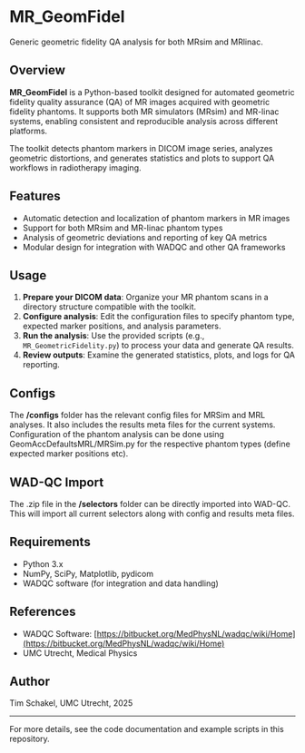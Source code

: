 # MR_GeomFidel

Generic geometric fidelity QA analysis for both MRsim and MRlinac.

## Overview

**MR_GeomFidel** is a Python-based toolkit designed for automated geometric fidelity quality assurance (QA) of MR images acquired with geometric fidelity phantoms. It supports both MR simulators (MRsim) and MR-linac systems, enabling consistent and reproducible analysis across different platforms.

The toolkit detects phantom markers in DICOM image series, analyzes geometric distortions, and generates statistics and plots to support QA workflows in radiotherapy imaging.

## Features

- Automatic detection and localization of phantom markers in MR images
- Support for both MRsim and MR-linac phantom types
- Analysis of geometric deviations and reporting of key QA metrics
- Modular design for integration with WADQC and other QA frameworks

## Usage

1. **Prepare your DICOM data**: Organize your MR phantom scans in a directory structure compatible with the toolkit.
2. **Configure analysis**: Edit the configuration files to specify phantom type, expected marker positions, and analysis parameters.
3. **Run the analysis**: Use the provided scripts (e.g., `MR_GeometricFidelity.py`) to process your data and generate QA results.
4. **Review outputs**: Examine the generated statistics, plots, and logs for QA reporting.

## Configs

The **/configs** folder has the relevant config files for MRSim and MRL analyses. It also includes the results meta files for the current systems. 
Configuration of the phantom analysis can be done using GeomAccDefaultsMRL/MRSim.py for the respective phantom types (define expected marker positions etc).

## WAD-QC Import
The .zip file in the **/selectors** folder can be directly imported into WAD-QC. This will import all current selectors along with config and results meta files. 

## Requirements

- Python 3.x
- NumPy, SciPy, Matplotlib, pydicom
- WADQC software (for integration and data handling)

## References

- WADQC Software: [https://bitbucket.org/MedPhysNL/wadqc/wiki/Home](https://bitbucket.org/MedPhysNL/wadqc/wiki/Home)
- UMC Utrecht, Medical Physics

## Author

Tim Schakel, UMC Utrecht, 2025

---

For more details, see the code documentation and example scripts in this repository.
